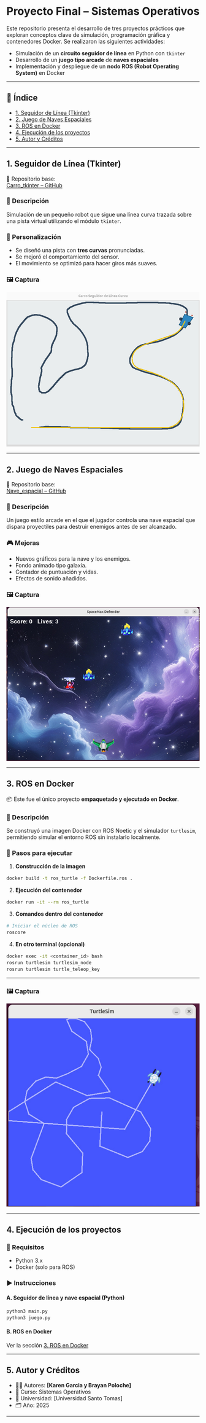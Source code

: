 # Proyecto Final – Sistemas Operativos

Este repositorio presenta el desarrollo de tres proyectos prácticos que exploran conceptos clave de simulación, programación gráfica y contenedores Docker. Se realizaron las siguientes actividades:

- Simulación de un **circuito seguidor de línea** en Python con `tkinter`
- Desarrollo de un **juego tipo arcade** de **naves espaciales**
- Implementación y despliegue de un **nodo ROS (Robot Operating System)** en Docker

---

## 🧭 Índice

- [1. Seguidor de Línea (Tkinter)](#1-seguidor-de-línea-tkinter)
- [2. Juego de Naves Espaciales](#2-juego-de-naves-espaciales)
- [3. ROS en Docker](#3-ros-en-docker)
- [4. Ejecución de los proyectos](#4-ejecución-de-los-proyectos)
- [5. Autor y Créditos](#5-autor-y-créditos)

---

## 1. Seguidor de Línea (Tkinter)

📁 Repositorio base:  
[Carro_tkinter – GitHub](https://github.com/dialejobv/Sistemas_Operativos/tree/main/2%29%20Carro_tkinter)

### 🧩 Descripción
Simulación de un pequeño robot que sigue una línea curva trazada sobre una pista virtual utilizando el módulo `tkinter`.

### 🎯 Personalización
- Se diseñó una pista con **tres curvas** pronunciadas.
- Se mejoró el comportamiento del sensor.
- El movimiento se optimizó para hacer giros más suaves.

### 🖼️ Captura
![Seguidor de Línea](https://github.com/lordbasto/Brayan_y_Karen/blob/main/corte_3/tarea_5/WhatsApp%20Image%202025-05-27%20at%208.06.14%20PM.jpeg)

---

## 2. Juego de Naves Espaciales

📁 Repositorio base:  
[Nave_espacial – GitHub](https://github.com/dialejobv/Sistemas_Operativos/tree/main/3%29%20Nave_espacial)

### 🧩 Descripción
Un juego estilo arcade en el que el jugador controla una nave espacial que dispara proyectiles para destruir enemigos antes de ser alcanzado.

### 🎮 Mejoras
- Nuevos gráficos para la nave y los enemigos.
- Fondo animado tipo galaxia.
- Contador de puntuación y vidas.
- Efectos de sonido añadidos.

### 🖼️ Captura
![Juego de Naves](https://github.com/lordbasto/Brayan_y_Karen/blob/main/corte_3/tarea_5/WhatsApp%20Image%202025-05-27%20at%208.06.32%20PM.jpeg)

---

## 3. ROS en Docker

📦 Este fue el único proyecto **empaquetado y ejecutado en Docker**.

### 🧩 Descripción
Se construyó una imagen Docker con ROS Noetic y el simulador `turtlesim`, permitiendo simular el entorno ROS sin instalarlo localmente.

### 🚀 Pasos para ejecutar

1. **Construcción de la imagen**

```bash
docker build -t ros_turtle -f Dockerfile.ros .
```

2. **Ejecución del contenedor**

```bash
docker run -it --rm ros_turtle
```

3. **Comandos dentro del contenedor**

```bash
# Iniciar el núcleo de ROS
roscore
```

4. **En otro terminal (opcional)**

```bash
docker exec -it <container_id> bash
rosrun turtlesim turtlesim_node
rosrun turtlesim turtle_teleop_key
```

---
### 🖼️ Captura
![Juego de Naves](https://github.com/lordbasto/Brayan_y_Karen/blob/main/corte_3/tarea_5/WhatsApp%20Image%202025-05-27%20at%208.06.46%20PM.jpeg)

---

## 4. Ejecución de los proyectos

### 🔧 Requisitos

- Python 3.x
- Docker (solo para ROS)

### ▶️ Instrucciones

#### A. Seguidor de línea y nave espacial (Python)

```bash
python3 main.py
python3 juego.py
```

#### B. ROS en Docker

Ver la sección [3. ROS en Docker](#3-ros-en-docker)

---


## 5. Autor y Créditos

- 👨‍💻 Autores: **[Karen Garcia y Brayan Poloche]**
- 🧠 Curso: Sistemas Operativos
- 🏫 Universidad: [Universidad Santo Tomas]
- 🗂️ Año: 2025

---

